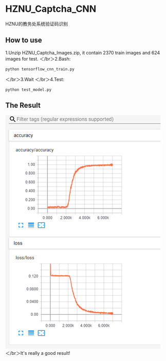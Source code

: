 # HZNU_Captcha_CNN
HZNU的教务处系统验证码识别

## How to use
1.Unzip HZNU_Captcha_Images.zip, it contain 2370 train images and 624 images for test.
＜/br＞2.Bash:
```
python tensorflow_cnn_train.py
```
＜/br＞3.Wait
＜/br＞4.Test:
```
python test_model.py
```
## The Result
![Result](https://github.com/HytonightYX/HZNU_Captcha_CNN/blob/master/Tensorboard_res.png)
＜/br＞It's really a good result!
